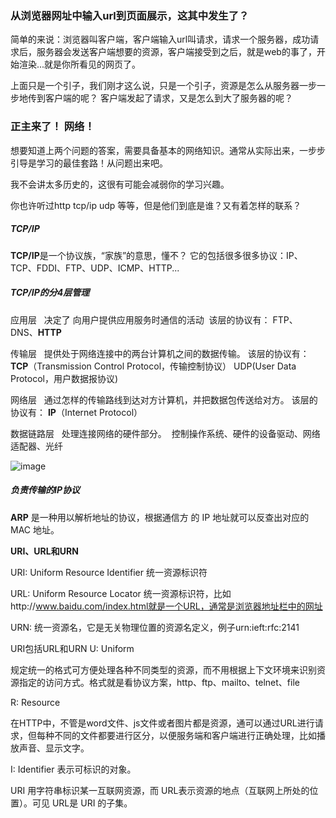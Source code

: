 ### 从浏览器网址中输入url到页面展示，这其中发生了？


简单的来说：浏览器叫客户端，客户端输入url叫请求，请求一个服务器，成功请求后，服务器会发送客户端想要的资源，客户端接受到之后，就是web的事了，开始渲染...就是你所看见的网页了。

上面只是一个引子，我们刚才这么说，只是一个引子，资源是怎么从服务器一步一步地传到客户端的呢？ 客户端发起了请求，又是怎么到大了服务器的呢？

### 正主来了！ 网络！
想要知道上两个问题的答案，需要具备基本的网络知识。通常从实际出来，一步步引导是学习的最佳套路！从问题出来吧。

我不会讲太多历史的，这很有可能会减弱你的学习兴趣。

你也许听过http tcp/ip udp 等等，但是他们到底是谁？又有着怎样的联系？

##### TCP/IP

**TCP/IP**是一个协议族，“家族”的意思，懂不？
它的包括很多很多协议：IP、 TCP、FDDI、FTP、UDP、ICMP、HTTP...

##### TCP/IP的分4层管理

应用层   决定了 向用户提供应用服务时通信的活动  该层的协议有： FTP、 DNS、**HTTP**


传输层   提供处于网络连接中的两台计算机之间的数据传输。 该层的协议有：**TCP**（Transmission Control Protocol，传输控制协议） UDP(User Data Protocol，用户数据报协议)


网络层   通过怎样的传输路线到达对方计算机，并把数据包传送给对方。 该层的协议有： **IP**（Internet Protocol）


数据链路层   处理连接网络的硬件部分。  控制操作系统、硬件的设备驱动、网络适配器、光纤

![image](http://www.hixiaoya.com/wp-content/uploads/2017/10/http01.png)
##### 负责传输的IP协议

**ARP** 是一种用以解析地址的协议，根据通信方
的 IP 地址就可以反查出对应的 MAC 地址。

**URI、URL和URN**

URI:  Uniform Resource Identifier   统一资源标识符

URL:  Uniform Resource Locator 统一资源标识符，比如http://www.baidu.com/index.html就是一个URL，通常是浏览器地址栏中的网址

URN:  统一资源名，它是无关物理位置的资源名定义，例子urn:ieft:rfc:2141

URI包括URL和URN
U: Uniform

规定统一的格式可方便处理各种不同类型的资源，而不用根据上下文环境来识别资源指定的访问方式。格式就是看协议方案，http、ftp、mailto、telnet、file

R: Resource

在HTTP中，不管是word文件、js文件或者图片都是资源，通可以通过URL进行请求，但每种不同的文件都要进行区分，以便服务端和客户端进行正确处理，比如播放声音、显示文字。

I: Identifier
表示可标识的对象。

URI 用字符串标识某一互联网资源，而 URL表示资源的地点（互联网上所处的位置）。可见 URL是 URI 的子集。

